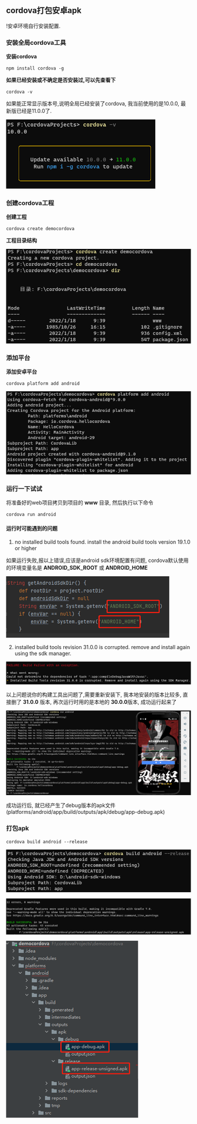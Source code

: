 ## cordova打包安卓apk

!安卓环境自行安装配置.

### 安装全局cordova工具

**安装cordova**
```shell
npm install cordova -g
```

**如果已经安装或不确定是否安装过,可以先查看下**
```shell
cordova -v
```
如果能正常显示版本号,说明全局已经安装了cordova, 我当前使用的是10.0.0, 最新版已经是11.0.0了.

![](./images/20220118093706.png)

### 创建cordova工程

**创建工程**
```shell
cordova create democordova
```
**工程目录结构**

![](./images/20220118094128.png)

### 添加平台

**添加安卓平台**
```shell
cordova platform add android
```
![](./images/20220118094659.png)

### 运行一下试试

将准备好的web项目拷贝到项目的 **www** 目录, 然后执行以下命令

```shell
cordova run android
```

#### 运行时可能遇到的问题

1. no installed build tools found. install the android build tools version 19.1.0 or higher

如果运行失败,报以上错误,应该是android sdk环境配置有问题, cordova默认使用的环境变量名是 **ANDROID_SDK_ROOT** 或 **ANDROID_HOME**

![](./images/20220118135107.png)

2. installed build tools revision 31.0.0 is corrupted. remove and install again using the sdk manager.

![](./images/20220118122224.png)

以上问题说你的构建工具出问题了,需要重新安装下, 我本地安装的版本比较多, 直接删了 **31.0.0** 版本, 再次运行时用的是本地的 **30.0.0**版本, 成功运行起来了

![](./images/20220118124729.png)

成功运行后, 就已经产生了debug版本的apk文件(platforms/android/app/build/outputs/apk/debug/app-debug.apk)

### 打包apk

```shell
cordova build android --release
```

![](./images/20220118141623.png)

![](./images/20220118141647.png)

![](./images/20220118142055.png)
